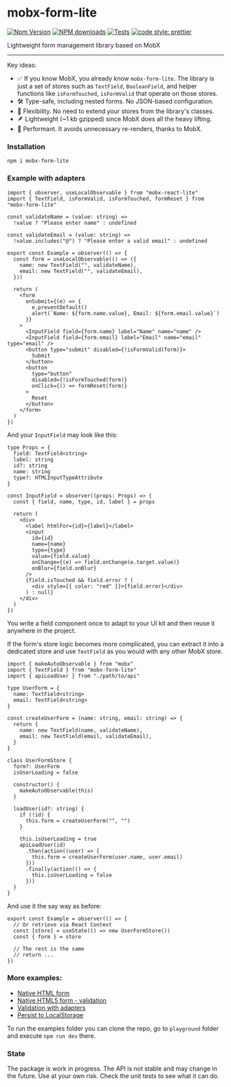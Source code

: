 # mobx-form-lite

[![Npm Version](https://badge.fury.io/js/mobx-form-lite.svg)](https://badge.fury.io/js/mobx-form-lite)
[![NPM downloads](http://img.shields.io/npm/dm/mobx-form-lite.svg)](https://www.npmjs.com/package/mobx-form-lite)
[![Tests](https://github.com/kubk/mobx-form-lite/actions/workflows/node.js.yml/badge.svg?branch=main)](https://github.com/kubk/mobx-form-lite/actions/workflows/node.js.yml)
[![code style: prettier](https://img.shields.io/badge/code_style-prettier-ff69b4.svg)](https://github.com/prettier/prettier)

Lightweight form management library based on MobX

---
Key ideas:

- ✅ If you know MobX, you already know `mobx-form-lite`. The library is just a set of stores such as `TextField`, `BooleanField`, and helper functions like `isFormTouched`, `isFormValid` that operate on those stores.
- 🛠️ Type-safe, including nested forms. No JSON-based configuration.
- 🔄 Flexibility. No need to extend your stores from the library's classes.
- 🪶 Lightweight (~1 kb gzipped) since MobX does all the heavy lifting.
- 🚀 Performant. It avoids unnecessary re-renders, thanks to MobX.

### Installation

```
npm i mobx-form-lite
```

### Example with adapters

```tsx
import { observer, useLocalObservable } from "mobx-react-lite"
import { TextField, isFormValid, isFormTouched, formReset } from "mobx-form-lite"

const validateName = (value: string) =>
  !value ? "Please enter name" : undefined

const validateEmail = (value: string) =>
  !value.includes("@") ? "Please enter a valid email" : undefined

export const Example = observer(() => {
  const form = useLocalObservable(() => ({
    name: new TextField("", validateName),
    email: new TextField("", validateEmail),
  }))

  return (
    <form
      onSubmit={(e) => {
        e.preventDefault()
        alert(`Name: ${form.name.value}, Email: ${form.email.value}`)
      }}
    >
      <InputField field={form.name} label="Name" name="name" />
      <InputField field={form.email} label="Email" name="email" type="email" />
      <button type="submit" disabled={!isFormValid(form)}>
        Submit
      </button>
      <button
        type="button"
        disabled={!isFormTouched(form)}
        onClick={() => formReset(form)}
      >
        Reset
      </button>
    </form>
  )
})
```

And your `InputField` may look like this:

```tsx
type Props = {
  field: TextField<string>
  label: string
  id?: string
  name: string
  type?: HTMLInputTypeAttribute
}

const InputField = observer((props: Props) => {
  const { field, name, type, id, label } = props

  return (
    <div>
      <label htmlFor={id}>{label}</label>
      <input
        id={id}
        name={name}
        type={type}
        value={field.value}
        onChange={(e) => field.onChange(e.target.value)}
        onBlur={field.onBlur}
      />
      {field.isTouched && field.error ? (
        <div style={{ color: "red" }}>{field.error}</div>
      ) : null}
    </div>
  )
})
```

You write a field component once to adapt to your UI kit and then reuse it anywhere in the project.

If the form's store logic becomes more complicated, you can extract it into a dedicated store and use `TextField` as you would with any other MobX store.

```tsx
import { makeAutoObservable } from "mobx"
import { TextField } from "mobx-form-lite"
import { apiLoadUser } from "./path/to/api"

type UserForm = {
  name: TextField<string>
  email: TextField<string>
}

const createUserForm = (name: string, email: string) => {
  return {
    name: new TextField(name, validateName),
    email: new TextField(email, validateEmail),
  }
}

class UserFormStore {
  form?: UserForm
  isUserLoading = false

  constructor() {
    makeAutoObservable(this)
  }

  loadUser(id?: string) {
    if (!id) {
      this.form = createUserForm("", "")
    }

    this.isUserLoading = true
    apiLoadUser(id)
      .then(action((user) => {
        this.form = createUserForm(user.name, user.email)
      }))
      .finally(action(() => {
        this.isUserLoading = false
      }))
  }
}
```

And use it the say way as before:

```tsx
export const Example = observer(() => {
  // Or retrieve via React Context
  const [store] = useState(() => new UserFormStore())
  const { form } = store

  // The rest is the same
  // return ...
})

```

### More examples:

- [Native HTML form](./playground/src/examples/native-html-form.tsx)
- [Native HTML5 form - validation](./playground/src/examples/native-html-form-validation.tsx)
- [Validation with adapters](./playground/src/examples/native-html-form-validation-adapters.tsx)
- [Persist to LocalStorage](./playground/src/examples/native-html-form-adapters-persist.tsx)

To run the examples folder you can clone the repo, go to `playground` folder and execute `npm run dev` there.

### State

The package is work in progress. The API is not stable and may change in the future. Use at your own risk. Check the unit tests to see what it can do.
